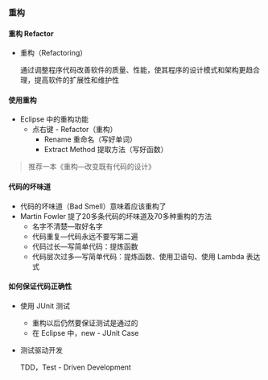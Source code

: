 ### 重构

#### 重构 Refactor

* 重构（Refactoring）

  通过调整程序代码改善软件的质量、性能，使其程序的设计模式和架构更趋合理，提高软件的扩展性和维护性

#### 使用重构

* Eclipse 中的重构功能
  * 点右键 - Refactor（重构）
    * Rename 重命名（写好单词）
    * Extract Method 提取方法（写好函数）

> 推荐一本《重构—改变既有代码的设计》

#### 代码的坏味道

* 代码的坏味道（Bad Smell）意味着应该重构了
* Martin Fowler 提了20多条代码的坏味道及70多种重构的方法
  * 名字不清楚—取好名字
  * 代码重复—代码永远不要写第二遍
  * 代码过长—写简单代码：提炼函数
  * 代码层次过多—写简单代码：提炼函数、使用卫语句、使用 Lambda 表达式

#### 如何保证代码正确性

* 使用 JUnit 测试

  * 重构以后仍然要保证测试是通过的
  * 在 Eclipse 中，new - JUnit Case

* 测试驱动开发

  TDD，Test - Driven Development